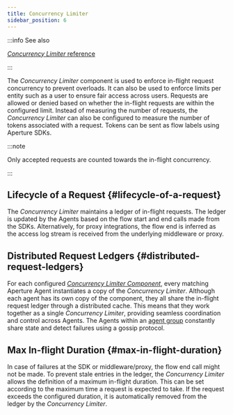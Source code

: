 ```yaml
---
title: Concurrency Limiter
sidebar_position: 6
---
```


:::info See also

[_Concurrency Limiter_ reference][reference]

:::

The _Concurrency Limiter_ component is used to enforce in-flight request
concurrency to prevent overloads. It can also be used to enforce limits per
entity such as a user to ensure fair access across users. Requests are allowed
or denied based on whether the in-flight requests are within the configured
limit. Instead of measuring the number of requests, the _Concurrency Limiter_
can also be configured to measure the number of tokens associated with a
request. Tokens can be sent as flow labels using Aperture SDKs.

:::note

Only accepted requests are counted towards the in-flight concurrency.

:::

## Lifecycle of a Request {#lifecycle-of-a-request}

The _Concurrency Limiter_ maintains a ledger of in-flight requests. The ledger
is updated by the Agents based on the flow start and end calls made from the
SDKs. Alternatively, for proxy integrations, the flow end is inferred as the
access log stream is received from the underlying middleware or proxy.

## Distributed Request Ledgers {#distributed-request-ledgers}

For each configured [_Concurrency Limiter Component_][reference], every matching
Aperture Agent instantiates a copy of the _Concurrency Limiter_. Although each
agent has its own copy of the component, they all share the in-flight request
ledger through a distributed cache. This means that they work together as a
single _Concurrency Limiter_, providing seamless coordination and control across
Agents. The Agents within an [agent group][agent-group] constantly share state
and detect failures using a gossip protocol.

## Max In-flight Duration {#max-in-flight-duration}

In case of failures at the SDK or middleware/proxy, the flow end call might not
be made. To prevent stale entries in the ledger, the _Concurrency Limiter_
allows the definition of a maximum in-flight duration. This can be set according
to the maximum time a request is expected to take. If the request exceeds the
configured duration, it is automatically removed from the ledger by the
_Concurrency Limiter_.

[reference]: /reference/configuration/spec.md#concurrency-limiter
[agent-group]: /concepts/selector.md#agent-group
